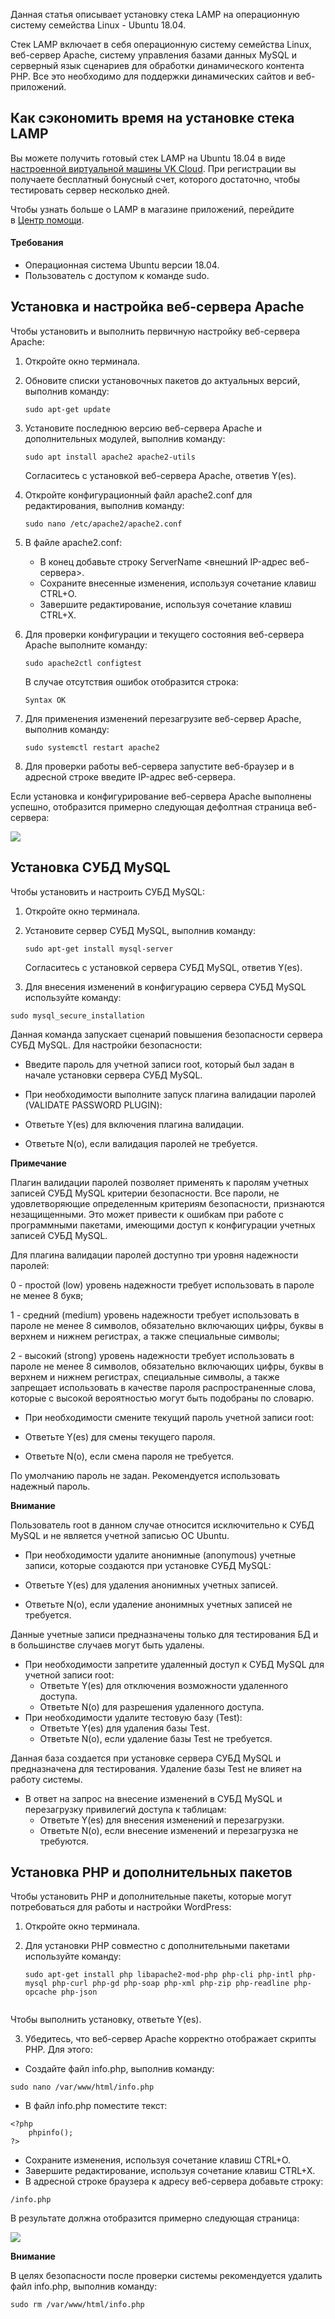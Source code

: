 Данная статья описывает установку стека LAMP на операционную систему семейства Linux - Ubuntu 18.04.

Стек LAMP включает в себя операционную систему семейства Linux, веб-сервер Apache, систему управления базами данных MySQL и серверный язык сценариев для обработки динамического контента PHP. Все это необходимо для поддержки динамических сайтов и веб-приложений.

## Как сэкономить время на установке стека LAMP

Вы можете получить готовый стек LAMP на Ubuntu 18.04 в виде [настроенной виртуальной машины VK Cloud](https://mcs.mail.ru/app/services/marketplace/). При регистрации вы получаете бесплатный бонусный счет, которого достаточно, чтобы тестировать сервер несколько дней.

Чтобы узнать больше о LAMP в магазине приложений, перейдите в [Центр помощи](/ru/additionals/mp/mp-apps/mp-lamp-stack).

#### Требования

- Операционная система Ubuntu версии 18.04.
- Пользователь с доступом к команде sudo.

## Установка и настройка веб-сервера Apache

Чтобы установить и выполнить первичную настройку веб-сервера Apache:

1.  Откройте окно терминала.
2.  Обновите списки установочных пакетов до актуальных версий, выполнив команду:
    ```
    sudo apt-get update
    ```
3.  Установите последнюю версию веб-сервера Apache и дополнительных модулей, выполнив команду:

    ```
    sudo apt install apache2 apache2-utils
    ```

    Согласитесь с установкой веб-сервера Apache, ответив Y(es).

4.  Откройте конфигурационный файл apache2.conf для редактирования, выполнив команду:
    ```
    sudo nano /etc/apache2/apache2.conf
    ```
5.  В файле apache2.conf:
    - В конец добавьте строку ServerName <внешний IP-адрес веб-сервера>.
    - Сохраните внесенные изменения, используя сочетание клавиш CTRL+O.
    - Завершите редактирование, используя сочетание клавиш CTRL+X.
6.  Для проверки конфигурации и текущего состояния веб-сервера Apache выполните команду:

    ```
    sudo apache2ctl configtest
    ```

    В случае отсутствия ошибок отобразится строка:

    ```
    Syntax OK
    ```

7.  Для применения изменений перезагрузите веб-сервер Apache, выполнив команду:
    ```
    sudo systemctl restart apache2
    ```
8.  Для проверки работы веб-сервера запустите веб-браузер и в адресной строке введите IP-адрес веб-сервера.

Если установка и конфигурирование веб-сервера Apache выполнены успешно, отобразится примерно следующая дефолтная страница веб-сервера:

![](./assets/helpjuice_production-2fuploads-2fupload-2fimage-2f4120-2fdirect-2f1552943724393-1552943724393.png)

## Установка СУБД MySQL

Чтобы установить и настроить СУБД MySQL:

1.  Откройте окно терминала.
2.  Установите сервер СУБД MySQL, выполнив команду:

    ```
    sudo apt-get install mysql-server
    ```

    Согласитесь с установкой сервера СУБД MySQL, ответив Y(es).

3.  Для внесения изменений в конфигурацию сервера СУБД MySQL используйте команду:

```
sudo mysql_secure_installation
```

Данная команда запускает сценарий повышения безопасности сервера СУБД MySQL. Для настройки безопасности:

- Введите пароль для учетной записи root, который был задан в начале установки сервера СУБД MySQL.
- При необходимости выполните запуск плагина валидации паролей (VALIDATE PASSWORD PLUGIN):

- Ответьте Y(es) для включения плагина валидации.
- Ответьте N(o), если валидация паролей не требуется.

<info>

**Примечание**

Плагин валидации паролей позволяет применять к паролям учетных записей СУБД MySQL критерии безопасности. Все пароли, не удовлетворяющие определенным критериям безопасности, признаются незащищенными. Это может привести к ошибкам при работе с программными пакетами, имеющими доступ к конфигурации учетных записей СУБД MySQL.

</info>

Для плагина валидации паролей доступно три уровня надежности паролей:

0 - простой (low) уровень надежности требует использовать в пароле не менее 8 букв;

1 - средний (medium) уровень надежности требует использовать в пароле не менее 8 символов, обязательно включающих цифры, буквы в верхнем и нижнем регистрах, а также специальные символы;

2 - высокий (strong) уровень надежности требует использовать в пароле не менее 8 символов, обязательно включающих цифры, буквы в верхнем и нижнем регистрах, специальные символы, а также запрещает использовать в качестве пароля распространенные слова, которые с высокой вероятностью могут быть подобраны по словарю.

- При необходимости смените текущий пароль учетной записи root:

- Ответьте Y(es) для смены текущего пароля.
- Ответьте N(o), если смена пароля не требуется.

По умолчанию пароль не задан. Рекомендуется использовать надежный пароль.

<warn>

**Внимание**

Пользователь root в данном случае относится исключительно к СУБД MySQL и не является учетной записью ОС Ubuntu.

</warn>

- При необходимости удалите анонимные (anonymous) учетные записи, которые создаются при установке СУБД MySQL:

- Ответьте Y(es) для удаления анонимных учетных записей.
- Ответьте N(o), если удаление анонимных учетных записей не требуется.

Данные учетные записи предназначены только для тестирования БД и в большинстве случаев могут быть удалены.

- При необходимости запретите удаленный доступ к СУБД MySQL для учетной записи root:
  - Ответьте Y(es) для отключения возможности удаленного доступа.
  - Ответьте N(o) для разрешения удаленного доступа.
- При необходимости удалите тестовую базу (Test):
  - Ответьте Y(es) для удаления базы Test.
  - Ответьте N(o), если удаление базы Test не требуется.

Данная база создается при установке сервера СУБД MySQL и предназначена для тестирования. Удаление базы Test не влияет на работу системы.

- В ответ на запрос на внесение изменений в СУБД MySQL и перезагрузку привилегий доступа к таблицам:
  - Ответьте Y(es) для внесения изменений и перезагрузки.
  - Ответьте N(o), если внесение изменений и перезагрузка не требуются.

## Установка PHP и дополнительных пакетов

Чтобы установить PHP и дополнительные пакеты, которые могут потребоваться для работы и настройки WordPress:

1.  Откройте окно терминала.
2.  Для установки PHP совместно с дополнительными пакетами используйте команду:

    ```
    sudo apt-get install php libapache2-mod-php php-cli php-intl php-mysql php-curl php-gd php-soap php-xml php-zip php-readline php-opcache php-json


    ```

Чтобы выполнить установку, ответьте Y(es).

3.  Убедитесь, что веб-сервер Apache корректно отображает скрипты PHP. Для этого:

- Создайте файл info.php, выполнив команду:

```
sudo nano /var/www/html/info.php
```

- В файл info.php поместите текст:

```
<?php
    phpinfo();
?>
```

- Сохраните изменения, используя сочетание клавиш CTRL+O.
- Завершите редактирование, используя сочетание клавиш CTRL+X.
- В адресной строке браузера к адресу веб-сервера добавьте строку:

```
/info.php 
```

В результате должна отобразится примерно следующая страница:

![](./assets/helpjuice_production-2fuploads-2fupload-2fimage-2f4120-2fdirect-2f1552943725418-1552943725418.png)

<warn>

**Внимание**

В целях безопасности после проверки системы рекомендуется удалить файл info.php, выполнив команду:

```
sudo rm /var/www/html/info.php
```

</warn>
